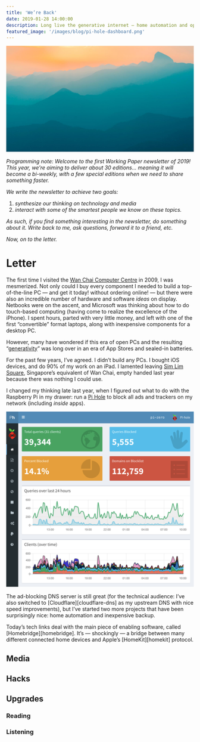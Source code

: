 ```yaml
---
title: 'We’re Back'
date: 2019-01-28 14:00:00
description: Long live the generative internet — home automation and open-source IoT is the new ‘build-your-own-pc’
featured_image: '/images/blog/pi-hole-dashboard.png'
---
```


![](/images/demo/demo-landscape.jpg)

_Programming note: Welcome to the first Working Paper newsletter of 2019!  This year, we’re aiming to deliver about 30 editions... meaning it will become a bi-weekly, with a few special editions when we need to share something faster._

_We write the newsletter to achieve two goals:_
1. _synthesize our thinking on technology and media_
2. _interact with some of the smartest people we know on these topics._

_As such, if you find something interesting in the newsletter, do something about it.  Write back to me, ask questions, forward it to a friend, etc._

_Now, on to the letter._

# Letter
The first time I visited the [Wan Chai Computer Centre](https://www.hongkongtripguide.com/wan-chai-computer-centre.html) in 2009, I was mesmerized.  Not only could I buy every component I needed to build a top-of-the-line PC — and get it today! without ordering online! — but there were also an incredible number of hardware and software _ideas_ on display.  Netbooks were on the ascent, and Microsoft was thinking about how to do touch-based computing (having come to realize the excellence of the iPhone).  I spent hours, parted with very little money, and left with one of the first “convertible” format laptops, along with inexpensive components for a desktop PC.

However, many have wondered if this era of open PCs and the resulting “[generativity](http://futureoftheinternet.org/download)” was long over in an era of App Stores and sealed-in batteries.

For the past few years, I’ve agreed.  I didn’t build any PCs.  I bought iOS devices, and do 90% of my work on an iPad.  I lamented leaving [Sim Lim Square](http://www.simlimsquare.com.sg), Singapore’s equivalent of Wan Chai, empty handed last year because there was nothing I could use.

I changed my thinking late last year, when I figured out what to do with the Raspberry Pi in my drawer: run a [Pi Hole]() to block all ads and trackers on my network (including _inside_ apps).

![The stats dashboard from my Pi Hole this morning](/images/blog/pi-hole-dashboard.png)

The ad-blocking DNS server is still great (for the technical audience: I’ve also switched to [Cloudflare][cloudflare-dns] as my upstream DNS with nice speed improvements), but I’ve started two more projects that have been surprisingly nice: home automation and inexpensive backup.

Today’s tech links deal with the main piece of enabling software, called [Homebridge][homebridge].  It’s — shockingly — a bridge between many different connected home devices and Apple’s [HomeKit][homekit] protocol.

## Media

## Hacks

## Upgrades

### Reading

### Listening
